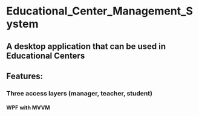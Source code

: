 # Educational_Center_Management_System
## A desktop application that can be used in Educational Centers
## Features:
### Three access layers (manager, teacher, student)
#### WPF with MVVM
